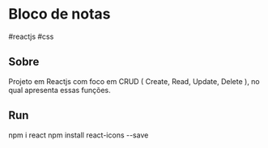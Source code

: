 # Bloco de notas
#reactjs #css
## Sobre
Projeto em Reactjs com foco em CRUD ( Create, Read, Update, Delete ), no qual apresenta essas funções.
## Run
npm i react
npm install react-icons --save
